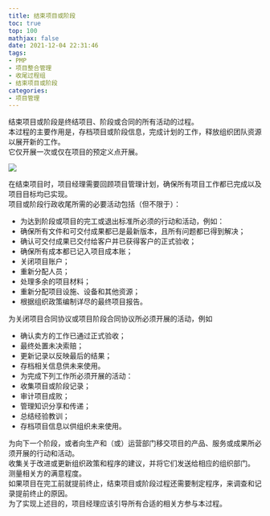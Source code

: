 ```yaml
---
title: 结束项目或阶段
toc: true
top: 100
mathjax: false
date: 2021-12-04 22:31:46
tags:
- PMP
- 项目整合管理
- 收尾过程组
- 结束项目或阶段
categories:
- 项目管理
---
```

结束项目或阶段是终结项目、阶段或合同的所有活动的过程。  
本过程的主要作用是，存档项目或阶段信息，完成计划的工作，释放组织团队资源以展开新的工作。  
它仅开展一次或仅在项目的预定义点开展。


<img src="https://ddabb.github.io/photos/pmpimages/数据流向图/4.7结束项目或阶段.png"/>

在结束项目时，项目经理需要回顾项目管理计划，确保所有项目工作都已完成以及项目目标均已实现。  
项目或阶段行政收尾所需的必要活动包括（但不限于）：

- 为达到阶段或项目的完工或退出标准所必须的行动和活动，例如：
- 确保所有文件和可交付成果都已是最新版本，且所有问题都已得到解决；
- 确认可交付成果已交付给客户并已获得客户的正式验收；
- 确保所有成本都已记入项目成本账；
- 关闭项目账户；
- 重新分配人员；
- 处理多余的项目材料；
- 重新分配项目设施、设备和其他资源；
- 根据组织政策编制详尽的最终项目报告。

为关闭项目合同协议或项目阶段合同协议所必须开展的活动，例如  
- 确认卖方的工作已通过正式验收；
- 最终处置未决索赔；
- 更新记录以反映最后的结果；
- 存档相关信息供未来使用。
- 为完成下列工作所必须开展的活动：
- 收集项目或阶段记录；
- 审计项目成败；
- 管理知识分享和传递；
- 总结经验教训；
- 存档项目信息以供组织未来使用。  

为向下一个阶段，或者向生产和（或）运营部门移交项目的产品、服务或成果所必须开展的行动和活动。  
收集关于改进或更新组织政策和程序的建议，并将它们发送给相应的组织部门。  
测量相关方的满意程度。  
如果项目在完工前就提前终止，结束项目或阶段过程还需要制定程序，来调查和记录提前终止的原因。  
为了实现上述目的，项目经理应该引导所有合适的相关方参与本过程。
